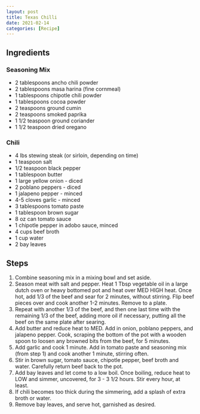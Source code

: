 ```yaml
---
layout: post
title: Texas Chilli
date: 2021-02-14
categories: [Recipe]
---
```


## Ingredients

### Seasoning Mix

* 2 tablespoons ancho chili powder
* 2 tablespoons masa harina (fine cornmeal)
* 1 tablespoons chipotle chili powder
* 1 tablespoons cocoa powder
* 2 teaspoons ground cumin
* 2 teaspoons smoked paprika
* 1 1/2 teaspoon ground coriander
* 1 1/2 teaspoon dried oregano

### Chili

* 4 lbs stewing steak (or sirloin, depending on time)
* 1 teaspoon salt
* 1/2 teaspoon black pepper
* 1 tablespoon butter
* 1 large yellow onion - diced
* 2 poblano peppers - diced
* 1 jalapeno pepper - minced
* 4-5 cloves garlic - minced
* 3 tablespoons tomato paste
* 1 tablespoon brown sugar
* 8 oz can tomato sauce
* 1 chipotle pepper in adobo sauce, minced
* 4 cups beef broth
* 1 cup water
* 2 bay leaves

## Steps

1. Combine seasoning mix in a mixing bowl and set aside.
1. Season meat with salt and pepper.  Heat 1 Tbsp vegetable oil in a large dutch oven or heavy bottomed pot and heat over MED HIGH heat.  Once hot, add 1/3 of the beef and sear for 2 minutes, without stirring.  Flip beef pieces over and cook another 1-2 minutes.  Remove to a plate.
1. Repeat with another 1/3 of the beef, and then one last time with the remaining 1/3 of the beef, adding more oil if necessary, putting all the beef on the same plate after searing.
1. Add butter and reduce heat to MED.  Add in onion, poblano peppers, and jalapeno pepper.  Cook, scraping the bottom of the pot with a wooden spoon to loosen any browned bits from the beef, for 5 minutes.
1. Add garlic and cook 1 minute.  Add in tomato paste and seasoning mix (from step 1) and cook another 1 minute, stirring often.
1. Stir in brown sugar, tomato sauce, chipotle pepper, beef broth and water. Carefully return beef back to the pot.
1. Add bay leaves and let come to a low boil.  Once boiling, reduce heat to LOW and simmer, uncovered, for 3 - 3 1/2 hours.  Stir every hour, at least.
1. If chili becomes too thick during the simmering, add a splash of extra broth or water.
1. Remove bay leaves, and serve hot, garnished as desired.